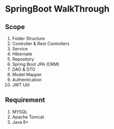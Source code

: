 # SpringBoot WalkThrough

## Scope

1) Folder Structure 
2) Controller & Rest Controllers 
3) Service
4) Hibernate
5) Repository
6) Spring Boot JPA (ORM) 
7) DAO & DTO
8) Model Mapper
9) Authentication
10) JWT Util


## Requirement
1) MYSQL
2) Apache Tomcat
3) Java 8+
